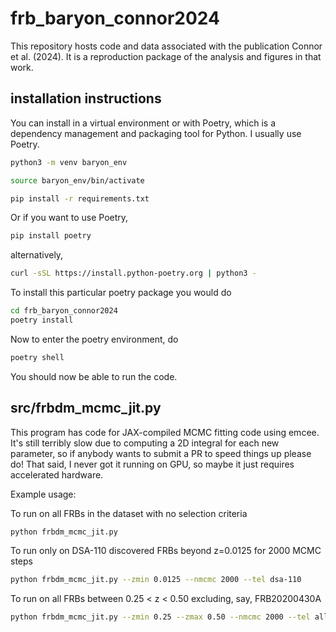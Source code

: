 # frb_baryon_connor2024

This repository hosts code and data associated with the publication 
Connor et al. (2024). It is a reproduction package of the 
analysis and figures in that work. 

## installation instructions

You can install in a virtual environment or with Poetry, which is a dependency management and packaging tool for Python. I usually use Poetry.

```bash
python3 -m venv baryon_env

source baryon_env/bin/activate

pip install -r requirements.txt
```

Or if you want to use Poetry,

```bash
pip install poetry
```

alternatively, 

```bash
curl -sSL https://install.python-poetry.org | python3 -
```

To install this particular poetry package you would do 

```bash
cd frb_baryon_connor2024
poetry install
```

Now to enter the poetry environment, do

```bash
poetry shell
```

You should now be able to run the code.

## src/frbdm_mcmc_jit.py
This program has code for JAX-compiled MCMC fitting code using emcee. It's still terribly slow due to computing a 2D integral for each new parameter, so if anybody wants to submit a PR to speed things up please do! That said, I never got it running on GPU, so maybe it just requires accelerated hardware.

Example usage:

To run on all FRBs in the dataset with no selection criteria

```bash
python frbdm_mcmc_jit.py 
```

To run only on DSA-110 discovered FRBs beyond z=0.0125 for 2000 MCMC steps

```bash
python frbdm_mcmc_jit.py --zmin 0.0125 --nmcmc 2000 --tel dsa-110
```

To run on all FRBs between 0.25 < z < 0.50 excluding, say, FRB20200430A

```bash
python frbdm_mcmc_jit.py --zmin 0.25 --zmax 0.50 --nmcmc 2000 --tel all --exclude FRB20200430A
```
